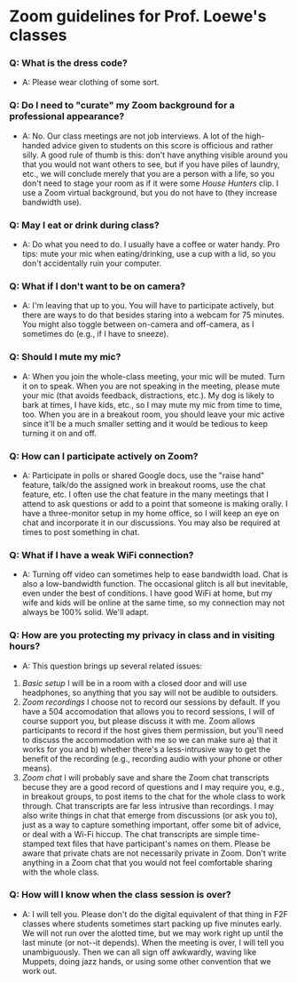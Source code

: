 # Zoom guidelines for Prof. Loewe's classes

### Q:  What is the dress code?
*   A:  Please wear clothing of some sort.

### Q:  Do I need to "curate" my Zoom background for a professional appearance?
*   A:  No. Our class meetings are not job interviews. A lot of the high-handed advice given to students on this score is officious and rather silly. A good rule of thumb is this: don't have anything visible around you that you would not want others to see, but if you have piles of laundry, etc., we will conclude merely that you are a person with a life, so you don't need to stage your room as if it were some *House Hunters* clip. I use a Zoom virtual background, but you do not have to (they increase bandwidth use).

### Q:  May I eat or drink during class?
*   A:  Do what you need to do. I usually have a coffee or water handy. Pro tips: mute your mic when eating/drinking, use a cup with a lid, so you don't accidentally ruin your computer.

### Q:  What if I don't want to be on camera?
*   A:  I'm leaving that up to you. You will have to participate actively, but there are ways to do that besides staring into a webcam for 75 minutes. You might also toggle between on-camera and off-camera, as I sometimes do (e.g., if I have to sneeze). 

### Q:  Should I mute my mic?
*   A:  When you join the whole-class meeting, your mic will be muted. Turn it on to speak. When you are not speaking in the meeting, please mute your mic (that avoids feedback, distractions, etc.). My dog is likely to bark at times, I have kids, etc., so I may mute my mic from time to time, too. When you are in a breakout room, you should leave your mic active since it'll be a much smaller setting and it would be tedious to keep turning it on and off. 

### Q:  How can I participate actively on Zoom?
*   A:  Participate in polls or shared Google docs, use the "raise hand" feature, talk/do the assigned work in breakout rooms, use the chat feature, etc. I often use the chat feature in the many meetings that I attend to ask questions or add to a point that someone is making orally. I have a three-monitor setup in my home office, so I will keep an eye on chat and incorporate it in our discussions. You may also be required at times to post something in chat.

### Q: What if I have a weak WiFi connection?
*   A: Turning off video can sometimes help to ease bandwidth load. Chat is also a low-bandwidth function. The occasional glitch is all but inevitable, even under the best of conditions. I have good WiFi at home, but my wife and kids will be online at the same time, so my connection may not always be 100% solid. We'll adapt.

### Q: How are you protecting my privacy in class and in visiting hours?
*   A: This question brings up several related issues: 

1) *Basic setup* I will be in a room with a closed door and will use headphones, so anything that you say will not be audible to outsiders. 
2) *Zoom recordings* I choose not to record our sessions by default. If you have a 504 accomodation that allows you to record sessions, I will of course support you, but please discuss it with me. Zoom allows participants to record if the host gives them permission, but you'll need to discuss the accommodation with me so we can make sure a) that it works for you and b) whether there's a less-intrusive way to get the benefit of the recording (e.g., recording audio with your phone or other means).
3) *Zoom chat* I will probably save and share the Zoom chat transcripts becuse they are a good record of questions and I may require you, e.g., in breakout groups, to post items to the chat for the whole class to work through. Chat transcripts are far less intrusive than recordings. I may also write things in chat that emerge from discussions (or ask you to), just as a way to capture something important, offer some bit of advice, or deal with a Wi-Fi hiccup. The chat transcripts are simple time-stamped text files that have participant's names on them. Please be aware that private chats are not necessarily private in Zoom. Don't write anything in a Zoom chat that you would not feel comfortable sharing with the whole class.

### Q: How will I know when the class session is over? 
*   A: I will tell you. Please don't do the digital equivalent of that thing in F2F classes where students sometimes start packing up five minutes early. We will not run over the alotted time, but we may work right up until the last minute (or not--it depends). When the meeting is over, I will tell you unambiguously. Then we can all sign off awkwardly, waving like Muppets, doing jazz hands, or using some other convention that we work out.


    

